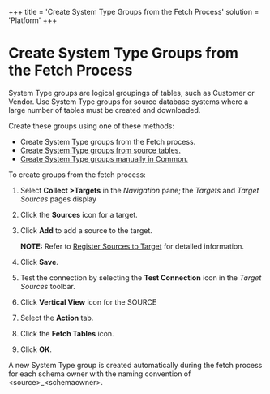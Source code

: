 +++
title = 'Create System Type Groups from the Fetch Process'
solution = 'Platform'
+++

# Create System Type Groups from the Fetch Process

System Type groups are logical groupings of tables, such as Customer or
Vendor. Use System Type groups for source database systems where a large
number of tables must be created and downloaded.

Create these groups using one of these methods:

  - Create System Type groups from the Fetch process.
  - [Create System Type groups from source
    tables.](Create_a_System_Type_Group_from_Source_Tables)
  - [Create System Type groups manually in
    Common.](../../Common/Use_Cases/Add_System_Types_Groups)

To create groups from the fetch process:

1.  Select **Collect \>Targets** in the *Navigation* pane; the *Targets*
    and *Target Sources* pages display

2.  Click the **Sources** icon for a target.

3.  Click **Add** to add a source to the target.
    
    **NOTE:** Refer to [Register Sources to
    Target](Register_and_Use_Sources#Register_Sources_to_Target) for
    detailed information.

4.  Click <span style="font-weight: bold;">Save</span>.

5.  Test the connection by selecting the
    <span style="font-weight: bold;">Test Connection</span> icon in the
    <span style="font-style: italic;">Target Sources</span> toolbar.

6.  Click **Vertical View** icon for the SOURCE

7.  Select the <span style="font-weight: bold;">Action</span> tab.

8.  Click the <span style="font-weight: bold;">Fetch Tables</span> icon.

9.  Click <span style="font-weight: bold;">OK</span>.

A new System Type group is created automatically during the fetch
process for each schema owner with the naming convention of
\<source\>\_\<schemaowner\>.
